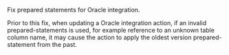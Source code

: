 Fix prepared statements for Oracle integration.

Prior to this fix, when updating a Oracle integration action,
if an invalid prepared-statements is used, for example reference to an unknown table column name,
it may cause the action to apply the oldest version prepared-statement from the past.


